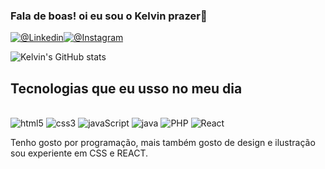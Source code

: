 ### Fala de boas! oi eu sou o Kelvin prazer👋

[![@Linkedin](https://img.shields.io/badge/LinkedIn-0077B5?style=for-the-badge&logo=linkedin&logoColor=white)](https://www.linkedin.com/in/kelvin-nogueira-67173a1a4/)[![@Instagram](https://img.shields.io/badge/Instagram-E4405F?style=for-the-badge&logo=instagram&logoColor=white)](https://www.instagram.com/kelvinmnog/?next=%2F)

![Kelvin's GitHub stats](https://github-readme-stats.vercel.app/api?username=devKelvinho&show_icons=true&theme=radical)

## Tecnologias que eu usso no meu dia

<div style="display: incline_block"><br/>
<img açign="center" alt="html5" src="https://img.shields.io/badge/HTML5-E34F26?style=for-the-badge&logo=html5&logoColor=white" />
<img açign="center" alt="css3" src="https://img.shields.io/badge/CSS3-1572B6?style=for-the-badge&logo=css3&logoColor=white" />
<img açign="center" alt="javaScript" src="https://img.shields.io/badge/JavaScript-323330?style=for-the-badge&logo=javascript&logoColor=F7DF1E" />
<img açign="center" alt="java" src="https://img.shields.io/badge/Java-ED8B00?style=for-the-badge&logo=java&logoColor=white" />
<img açign="center" alt="PHP" src="https://img.shields.io/badge/PHP-777BB4?style=for-the-badge&logo=php&logoColor=white" />
<img açign="center" alt="React" src="https://img.shields.io/badge/React-20232A?style=for-the-badge&logo=react&logoColor=61DAFB" />

Tenho gosto por programação, mais também gosto de design e ilustração sou experiente em CSS e REACT.
